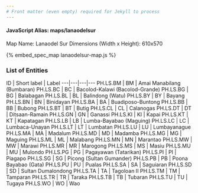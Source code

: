 ```yaml
---
# Front matter (even empty) required for Jekyll to process
---
```


#### JavaScript Alias: maps/lanaodelsur

Map Name: Lanaodel Sur
Dimensions (Width x Height): 610x570



{% embed_spec_map lanaodelsur-map.js %}

### List of Entities

ID | Short label | Label
---|---|---|---
PH.LS.BM | BM | Amai Manabilang (Bumbaran)
PH.LS.BC | BC | Bacolod-Kalawi (Bacolod-Grande)
PH.LS.BG | BG | Balabagan
PH.LS.BL | BL | Balindong (Watu)
PH.LS.BY | BY | Bayang
PH.LS.BN | BN | Binidayan
PH.LS.BA | BA | Buadiposo-Buntong
PH.LS.BB | BB | Bubong
PH.LS.BT | BT | Butig
PH.LS.CL | CL | Calanogas
PH.LS.DT | DT | Ditsaan-Ramain
PH.LS.GN | GN | Ganassi
PH.LS.KI | KI | Kapai
PH.LS.KT | KT | Kapatagan
PH.LS.LB | LB | Lumba-Bayabao (Maguing)
PH.LS.LC | LC | Lumbaca-Unayan
PH.LS.LT | LT | Lumbatan
PH.LS.LU | LU | Lumbayanague
PH.LS.MA | MA | Madalum
PH.LS.MD | MD | Madamba
PH.LS.MG | MG | Maguing
PH.LS.ML | ML | Malabang
PH.LS.MN | MN | Marantao
PH.LS.MW | MW | Marawi
PH.LS.MR | MR | Marogong
PH.LS.MS | MS | Masiu
PH.LS.MU | MU | Mulondo
PH.LS.PG | PG | Pagayawan (Tatarikan)
PH.LS.PI | PI | Piagapo
PH.LS.SG | SG | Picong (Sultan Gumander)
PH.LS.PB | PB | Poona Bayabao (Gata)
PH.LS.PU | PU | Pualas
PH.LS.SA | SA | Saguiaran
PH.LS.SD | SD | Sultan Dumalondong
PH.LS.TA | TA | Tagoloan II
PH.LS.TM | TM | Tamparan
PH.LS.TR | TR | Taraka
PH.LS.TB | TB | Tubaran
PH.LS.TU | TU | Tugaya
PH.LS.WO | WO | Wao